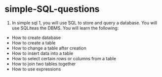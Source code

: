 # simple-SQL-questions

1. In simple sql 1, you will use SQL to store and query a database. You will use SQLiteas the DBMS. You will learn the following:
- How to create database
- How to create a table
- How to change a table after creation
- How to insert data into a table
- How to select certain rows or columns from a table
- How to join two tables together
- How to use expressions
